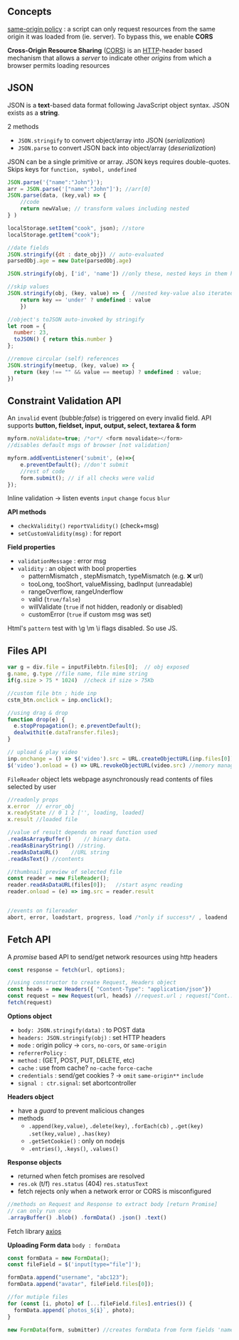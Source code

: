 
## Concepts

[same-origin policy](https://developer.mozilla.org/en-US/docs/Web/Security/Same-origin_policy) : a script can only request resources from the same origin it was loaded from (ie. server). To bypass this, we enable **CORS** 

**Cross-Origin Resource Sharing** ([CORS](https://developer.mozilla.org/en-US/docs/Glossary/CORS)) is an [HTTP](https://developer.mozilla.org/en-US/docs/Glossary/HTTP)-header based mechanism that allows a *server* to indicate other *origins* from which a browser permits loading resources

## JSON

JSON is a **text**-based data format following JavaScript object syntax. JSON exists as a **string**. 

2 methods
- `JSON.stringify` to convert object/array into JSON (_serialization_)
- `JSON.parse` to convert JSON back into object/array (_deserialization_)

JSON can be a single primitive or array. JSON keys requires double-quotes. Skips keys for `function, symbol, undefined`

```jsx
JSON.parse('{"name":"John"}'); 
arr = JSON.parse('["name":"John"]'); //arr[0] 
JSON.parse(data, (key,val) => {
	//code
	return newValue; // transform values including nested
} ) 

localStorage.setItem("cook", json); //store
localStorage.getItem("cook");

//date fields
JSON.stringify({dt : date_obj}) // auto-evaluated
parsedObj.age = new Date(parsedObj.age)
```

```jsx
JSON.stringify(obj, ['id', 'name']) //only these, nested keys in them have to be explicity included

//skip values
JSON.stringify(obj, (key, value) => {  //nested key-value also iterated over
	return key == 'under' ? undefined : value
	})

//object's toJSON auto-invoked by stringify
let room = {
  number: 23,
  toJSON() { return this.number }
};

//remove circular (self) references
JSON.stringify(meetup, (key, value) => {
  return (key !== "" && value == meetup) ? undefined : value;
})
```

## Constraint Validation API

An `invalid` event (bubble:*false*) is triggered on every invalid field. API supports **button, fieldset, input, output, select, textarea & form**

```jsx
myform.noValidate=true; /*or*/ <form novalidate></form>
//disables default msgs of browser [not validation]

myform.addEventListener('submit', (e)=>{
	e.preventDefault(); //don't submit
	//rest of code
	form.submit(); // if all checks were valid
});
```

Inline validation -> listen events `input` `change` `focus` `blur`

**API methods**
- `checkValidity()` `reportValidity()` (check+msg)
- `setCustomValidity(msg)` : for report

**Field properties**
- `validationMessage` : error msg
- `validity` : an object with bool properties
  - patternMismatch , stepMismatch, typeMismatch (e.g. ❌ url)
  - tooLong, tooShort, valueMissing, badInput (unreadable)
  - rangeOverflow, rangeUnderflow
  - valid (`true/false`)
  - willValidate (`true` if not hidden, readonly or disabled)
  - customError (`true` if custom msg was set)

Html's `pattern` test with \\g \\m \\i flags disabled. So use JS.


## Files API 


```js
var g = div.file = inputFilebtn.files[0];  // obj exposed
g.name, g.type //file name, file mime string
if(g.size > 75 * 1024)  //check if size > 75Kb

//custom file btn ; hide inp
cstm_btn.onclick = inp.onclick();

//using drag & drop
function drop(e) {
  e.stopPropagation(); e.preventDefault();
  dealwithit(e.dataTransfer.files);
}

// upload & play video
inp.onchange = () => $('video').src = URL.createObjectURL(inp.files[0])
$('video').onload = () => URL.revokeObjectURL(video.src) //memory management

```

`FileReader` object lets webpage asynchronously read contents of files selected by user

```js
//readonly props 
x.error  // error_obj
x.readyState // 0 1 2 ['', loading, loaded]
x.result //loaded file

//value of result depends on read function used
.readAsArrayBuffer()	// binary data.
.readAsBinaryString() //string.
.readAsDataURL()	//URL string 
.readAsText() //contents

//thumbnail preview of selected file
const reader = new FileReader();
reader.readAsDataURL(files[0]);   //start async reading
reader.onload = (e) => img.src = reader.result


//events on filereader
abort, error, loadstart, progress, load /*only if success*/ , loadend
```

## Fetch API

A *promise* based API to send/get network resources using http headers

```jsx
const response = fetch(url, options);

//using constructor to create Request, Headers object
const heads = new Headers({ "Content-Type": "application/json"})
const request = new Request(url, heads) //request.url ; request["Cont..]
fetch(request)
```

**Options object**
- `body: JSON.stringify(data)` : to POST data
- `headers: JSON.stringify(obj)` : set HTTP headers
- `mode` : origin policy -> `cors`, `no-cors`, or `same-origin`
- `referrerPolicy` : 
- `method` : (GET, POST, PUT, DELETE, etc)
- `cache` : use from cache? `no-cache` `force-cache` 
- `credentials` : send/get cookies ? -> `omit` `same-origin**` `include` 
- `signal : ctr.signal`: set abortcontroller

**Headers object**
- have a _guard_ to prevent malicious changes
- methods
	- `.append(key,value)`, `.delete(key)`, `.forEach(cb)` , `.get(key)` `.set(key,value)` , `.has(key)`
	- `.getSetCookie()` : only on nodejs
	- `.entries()`, `.keys()`, `.values()`

**Response objects**
- returned when fetch promises are resolved
- `res.ok` (t/f) `res.status` (404) `res.statusText` 
- fetch rejects only when a network error or CORS is misconfigured

```jsx
//methods on Request and Response to extract body [return Promise]
// can only run once
.arrayBuffer() .blob() .formData() .json() .text()
```

Fetch library [axios](https://axios-http.com/) 

**Uploading Form data**  `body : formData` 

```jsx
const formData = new FormData();
const fileField = $('input[type="file"]');

formData.append("username", "abc123");
formData.append("avatar", fileField.files[0]);

//for mutiple files
for (const [i, photo] of [...fileField.files].entries()) {
  formData.append(`photos_${i}`, photo);
}

new FormData(form, submitter) //creates formData from form fields 'name':'value' and submit button's 'name':'value'
```

